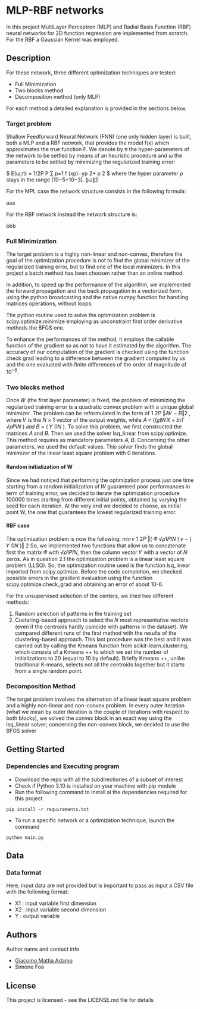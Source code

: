# MLP-RBF networks
In this project MultiLayer Perceptron (MLP) and Radial Basis Function (RBF) neural networks for 2D function regression are implemented from scratch. For the RBF a Gaussian Kernel was employed.

## Description

For these network, three different optimization techniques are tested:
 - Full Minimization
 - Two blocks method
 - Decomposition method (only MLP)

For each method a detailed explanation is provided in the sections below.

### Target problem

Shallow Feedforward Neural Network (FNN) (one only hidden layer) is built, both
 a MLP and a RBF network, that provides the model f(x) which approximates the true function
 F. We denote by π the hyper-parameters of the network to be settled by means of an heuristic
 procedure and ω the parameters to be settled by minimizing the regularized training error:
 
$ E(ω;π) = 1/2P
 P
 ∑
 p=1
 f (xp)−yp 2+ ρ
 2
 $
 where the hyper parameter ρ stays in the range [10−5÷10−3].
 ∥ω∥2

 For the MPL case the network structure consists in the following formula:

 aaa 


 For the RBF network instead the network structure is:

 bbb

 
### Full Minimization 

The target problem is a highly non-linear and non-convex, therefore the goal of the optimization procedure is not to find the global minimizer of the regularized training error, but to find one of the local minimizers. In this project a batch method has been choosen rather than an online method.

In addition, to speed up the performance of the algorithm, we implemented the forward propagation and the back propagation in a vectorized form, using the python broadcasting and the native numpy function for handling matrices operations, without loops. 

The python routine used to solve the optimization problem is scipy.optimize.minimize employing as unconstraint first order derivative methods the BFGS one.

To enhance the performances of the method, it employs the callable function of the gradient so as not to have it estimated by the algorithm. The accuracy of our computation of the gradient is checked using the function check grad leading to a difference between the gradient computed by us and the one evaluated with finite differences of the order of magnitude of $10^{−6}$.

### Two blocks method

Once 𝑊 (the first layer parameter) is fixed, the problem of minimizing the regularized training error is a quadratic convex problem with a unique global
minimizer. The problem can be reformulated in the form of 1
2𝑃 ‖𝐴𝑉 − 𝐵‖2
, where 𝑉 is the 𝑁 × 1 vector of the output weights,
while 𝐴 = ((𝑔(𝑊𝑋 + 𝑏)𝑇
√𝜌𝑃𝐼𝑁
) 𝑎𝑛𝑑 𝐵 = ( 𝑌
0𝑁
).
To solve this problem, we first constructed the matrices 𝐴 and 𝐵. Then we used the solver lsq_linear from scipy.optimize. This
method requires as mandatory parameters 𝐴, 𝐵. Concerning the other parameters, we used the default values. This solver finds
the global minimizer of the linear least square problem with 0 iterations.

#### Random initialization of W
Since we had noticed that performing the optimization process just one time starting from a random initialization of 𝑊
guaranteed poor performances in term of training error, we decided to iterate the optimization procedure 100000 times starting
from different initial points, obtained by varying the seed for each iteration. At the very end we decided to
choose, as initial point W, the one that guarantees the lowest regularized training error.

#### RBF case

The
optimization problem is now the following:
𝑚𝑖𝑛
𝑣
1
2𝑃 ‖( 𝛷
√𝜌1𝑃𝐼𝑁
) 𝑣 − ( 𝑌
0𝑁
)‖
2
So, we implemented two functions that allow us to concatenate first the matrix 𝛷 with √𝜌1𝑃𝐼𝑁, then the column vector 𝑌 with a
vector of 𝑁 zeros. As in question 2.1 the optimization problem is a linear least square problem (LLSQ). So, the optimization routine
used is the function lsq_linear imported from scipy.optimize. Before the code completion, we checked possible errors in the
gradient evaluation using the function scipy.optimize.check_grad and obtaining an error of about 10-6.

For the unsupervised selection of the centers, we tried two different methods:
1) Random selection of patterns in the training set
2) Custering-based approach to select the 𝑁 most representative vectors (even if the centroids hardly coincide with
patterns in the dataset).
We compared different runs of the first method with the results of the clustering-based approach. This last procedure was the
best and it was carried out by calling the Kmeans function from scikit-learn.clustering, which consists of a Kmeans ++ to which we
set the number of initializations to 20 (equal to 10 by default). Briefly Kmeans ++, unlike traditional K-means, selects not all the
centroids together but it starts from a single random point.

### Decomposition Method

The target problem involves the alternation of a linear least square problem and a highly non-linear and non-convex problem. In
every outer iteration (what we mean by outer iteration is the couple of iterations with respect to both blocks), we solved the
convex block in an exact way using the lsq_linear solver; concerning the non-convex block, we decided to use the BFGS solver

## Getting Started

### Dependencies and Executing program

 - Download the repo with all the subdirectiories of a subset of interest
 - Check if Python 3.10 is installed on your machine with pip module
 - Run the following command to install al the dependencies required for this project
```
pip install -r requirements.txt
```
- To run a specific network or a optimization technique, launch the command
```
python main.py
```
## Data 

### Data format

Here, input data are not provided but is important to pass as input a CSV file with the following format:

 - X1 : input variable first dimension 
 - X2 : input variable second dimension
 - Y  : output variable


## Authors

Author name and contact info

- [Giacomo Mattia Adamo](www.linkedin.com/in/giacomo-mattia-adamo-b36a831ba)
- Simone Foà

## License

This project is licensed - see the LICENSE.md file for details
